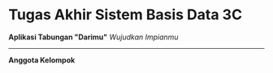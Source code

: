 # Tugas Akhir Sistem Basis Data 3C
**Aplikasi Tabungan "Darimu"**
 _Wujudkan Impianmu_
 
 ------
**Anggota Kelompok**
